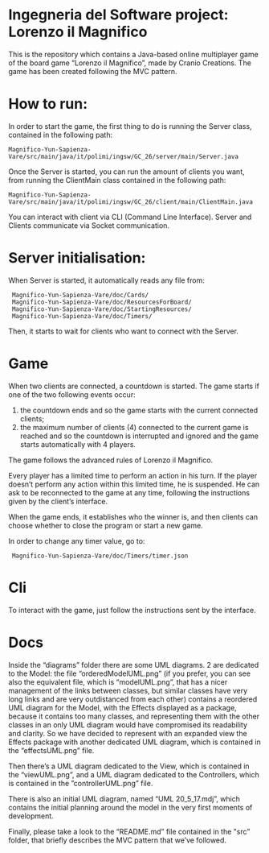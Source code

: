 #  Ingegneria del Software project: Lorenzo il Magnifico

This is the repository which contains a Java-based online multiplayer game of the board game “Lorenzo il Magnifico”, made by Cranio Creations.
The game has been created following the MVC pattern.

# How to run:
In order to start the game, the first thing to do is running the Server class, contained in the following path:

	Magnifico-Yun-Sapienza-Vare/src/main/java/it/polimi/ingsw/GC_26/server/main/Server.java

Once the Server is started, you can run the amount of clients you want, from running the ClientMain class contained in the following path:

	Magnifico-Yun-Sapienza-Vare/src/main/java/it/polimi/ingsw/GC_26/client/main/ClientMain.java


You can interact with client via CLI (Command Line Interface).
Server and Clients communicate via Socket communication.


# Server initialisation:
When Server is started, it automatically reads any file from:

     Magnifico-Yun-Sapienza-Vare/doc/Cards/      
     Magnifico-Yun-Sapienza-Vare/doc/ResourcesForBoard/
     Magnifico-Yun-Sapienza-Vare/doc/StartingResources/
     Magnifico-Yun-Sapienza-Vare/doc/Timers/

Then, it starts to wait for clients who want to connect with the Server.

# Game 
When two clients are connected, a countdown is started. The game starts if one of the two following events occur:
1) the countdown ends and so the game starts with the current connected clients;
2) the maximum number of clients (4) connected to the current game is reached and so the countdown is interrupted and ignored and the game starts automatically with 4 players.

The game follows the advanced rules of Lorenzo il Magnifico.

Every player has a limited time to perform an action in his turn. If the player doesn’t perform any action within this limited time, he is suspended. He can ask to be reconnected to the game at any time, following the instructions given by the client’s interface.

When the game ends, it establishes who the winner is, and then clients can choose whether to close the program or start a new game.

In order to change any timer value, go to:

     Magnifico-Yun-Sapienza-Vare/doc/Timers/timer.json

# Cli

To interact with the game, just follow the instructions sent by the interface.

# Docs

Inside the “diagrams” folder there are some UML diagrams. 2 are dedicated to the Model: the file “orderedModelUML.png” (if you prefer, you can see also the equivalent file, which is “modelUML.png”, that has a nicer management of the links between classes, but similar classes have very long links and are very outdistanced from each other) contains a reordered UML diagram for the Model, with the Effects displayed as a package, because it contains too many classes, and representing them with the other classes in an only UML diagram would have compromised its readability and clarity. So we have decided to represent with an expanded view the Effects package with another dedicated UML diagram, which is contained in the “effectsUML.png” file.

Then there’s a UML diagram dedicated to the View, which is contained in the “viewUML.png”, and a UML diagram dedicated to the Controllers, which is contained in the ”controllerUML.png” file. 

There is also an initial UML diagram, named “UML 20_5_17.mdj”, which contains the initial planning around the model in the very first moments of development. 

Finally, please take a look to the “README.md” file contained in the "src” folder, that briefly describes the MVC pattern that we’ve followed.

